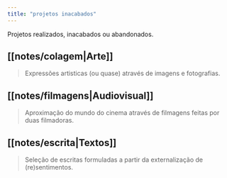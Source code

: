 ```yaml
---
title: "projetos inacabados"
---
```


Projetos realizados, inacabados ou abandonados.

## [[notes/colagem|Arte]]
> Expressões artisticas (ou quase) através de imagens e fotografias.

## [[notes/filmagens|Audiovisual]]
> Aproximação do mundo do cinema através de filmagens feitas por duas filmadoras.
 
## [[notes/escrita|Textos]]
> Seleção de escritas formuladas a partir da externalização de (re)sentimentos. 